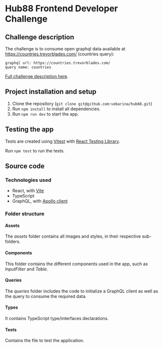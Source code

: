 # Hub88 Frontend Developer Challenge

## Challenge description

The challenge is to consume open graphql data available at https://countries.trevorblades.com/ (countries query):

```
graphql url: https://countries.trevorblades.com/
query name: countries
```

[Full challenge description here](https://github.com/coingaming/hub88-fe/blob/main/README.md).

## Project installation and setup

1) Clone the repository (`git clone git@github.com:vebarina/hub88.git`)
2) Run `npm install` to install all dependencies.
3) Run `npm run dev` to start the app.

## Testing the app

Tests are created using [Vitest](https://vitest.dev/)
with [React Testing Library](https://testing-library.com/docs/react-testing-library/intro/).

Run `npm test` to run the tests.

## Source code

### Technologies used

- React, with [Vite](https://vitejs.dev/)
- TypeScript
- GraphQL, with [Apollo client](https://www.apollographql.com/docs/)

### Folder structure

#### Assets

The *assets* folder contains all images and styles, in their respective sub-folders.

#### Components

This folder contains the different components used in the app, such as *InputFilter* and *Table*.

#### Queries

The *queries* folder includes the code to initialize a GraphQL client as well as the query to consume the required data.

#### Types

It contains TypeScript type/interfaces declarations.

#### Tests

Contains the file to test the application.